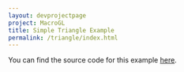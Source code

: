 ```yaml
---
layout: devprojectpage
project: MacroGL
title: Simple Triangle Example
permalink: /triangle/index.html
---
```



You can find the source code for this example [here](https://github.com/storm-enroute/macrogl/tree/master/src/test/scala/org/macrogl/examples/SingleTriangle.scala).
